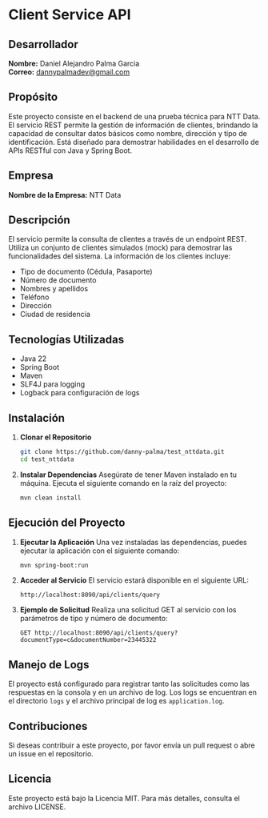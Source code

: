 # Client Service API

## Desarrollador
**Nombre:** Daniel Alejandro Palma Garcia  
**Correo:** dannypalmadev@gmail.com  

## Propósito
Este proyecto consiste en el backend de una prueba técnica para NTT Data. El servicio REST permite la gestión de información de clientes, brindando la capacidad de consultar datos básicos como nombre, dirección y tipo de identificación. Está diseñado para demostrar habilidades en el desarrollo de APIs RESTful con Java y Spring Boot.

## Empresa
**Nombre de la Empresa:** NTT Data

## Descripción
El servicio permite la consulta de clientes a través de un endpoint REST. Utiliza un conjunto de clientes simulados (mock) para demostrar las funcionalidades del sistema. La información de los clientes incluye:
- Tipo de documento (Cédula, Pasaporte)
- Número de documento
- Nombres y apellidos
- Teléfono
- Dirección
- Ciudad de residencia

## Tecnologías Utilizadas
- Java 22
- Spring Boot
- Maven
- SLF4J para logging
- Logback para configuración de logs

## Instalación

1. **Clonar el Repositorio**
   ```bash
   git clone https://github.com/danny-palma/test_nttdata.git
   cd test_nttdata
   ```

2. **Instalar Dependencias**
   Asegúrate de tener Maven instalado en tu máquina. Ejecuta el siguiente comando en la raíz del proyecto:
   ```bash
   mvn clean install
   ```

## Ejecución del Proyecto

1. **Ejecutar la Aplicación**
   Una vez instaladas las dependencias, puedes ejecutar la aplicación con el siguiente comando:
   ```bash
   mvn spring-boot:run
   ```

2. **Acceder al Servicio**
   El servicio estará disponible en el siguiente URL:
   ```
   http://localhost:8090/api/clients/query
   ```

3. **Ejemplo de Solicitud**
   Realiza una solicitud GET al servicio con los parámetros de tipo y número de documento:
   ```
   GET http://localhost:8090/api/clients/query?documentType=c&documentNumber=23445322
   ```

## Manejo de Logs
El proyecto está configurado para registrar tanto las solicitudes como las respuestas en la consola y en un archivo de log. Los logs se encuentran en el directorio `logs` y el archivo principal de log es `application.log`.

## Contribuciones
Si deseas contribuir a este proyecto, por favor envía un pull request o abre un issue en el repositorio.

## Licencia
Este proyecto está bajo la Licencia MIT. Para más detalles, consulta el archivo LICENSE.